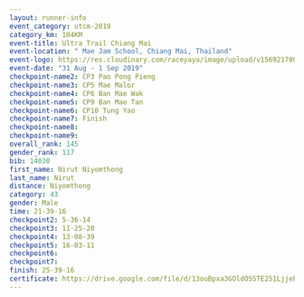 ```yaml
---
layout: runner-info 
event_category: utcm-2019 
category_km: 104KM 
event-title: Ultra Trail Chiang Mai 
event-location: " Mae Jam School, Chiang Mai, Thailand" 
event-logo: https://res.cloudinary.com/raceyaya/image/upload/v1569217001/logo/ultra-trail-chiangmai_ay7efp.jpg 
event-date: "31 Aug - 1 Sep 2019" 
checkpoint-name2: CP3 Pao Pong Pieng 
checkpoint-name3: CP5 Mae Malor 
checkpoint-name4: CP6 Ban Mae Wak  
checkpoint-name5: CP9 Ban Mae Tan 
checkpoint-name6: CP10 Tung Yao 
checkpoint-name7: Finish 
checkpoint-name8: 
checkpoint-name9: 
overall_rank: 145
gender_rank: 117
bib: 14030
first_name: Nirut Niyomthong
last_name: Nirut
distance: Niyomthong
category: 43
gender: Male
time: 21-39-16
checkpoint2: 5-36-14
checkpoint3: 11-25-20
checkpoint4: 13-08-39
checkpoint5: 16-03-11
checkpoint6: 
checkpoint7: 
finish: 25-39-16
certificate: https://drive.google.com/file/d/13ouBpxa3GOldO5STE251LjjePmKIS1ou/view?usp=sharing
---
```

